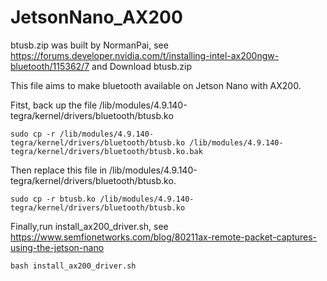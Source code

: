 # JetsonNano_AX200

btusb.zip was built by NormanPai, see https://forums.developer.nvidia.com/t/installing-intel-ax200ngw-bluetooth/115362/7 and Download btusb.zip

This file aims to make bluetooth available on Jetson Nano with AX200.

Fitst, back up the file  /lib/modules/4.9.140-tegra/kernel/drivers/bluetooth/btusb.ko
```
sudo cp -r /lib/modules/4.9.140-tegra/kernel/drivers/bluetooth/btusb.ko /lib/modules/4.9.140-tegra/kernel/drivers/bluetooth/btusb.ko.bak
```
Then replace this file in /lib/modules/4.9.140-tegra/kernel/drivers/bluetooth/btusb.ko.
```
sudo cp -r btusb.ko /lib/modules/4.9.140-tegra/kernel/drivers/bluetooth/btusb.ko
```
Finally,run install_ax200_driver.sh, see https://www.semfionetworks.com/blog/80211ax-remote-packet-captures-using-the-jetson-nano
``` 
bash install_ax200_driver.sh
```
